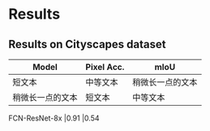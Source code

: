 # Results

## Results on Cityscapes dataset

| Model | Pixel Acc. | mIoU |
| ------ | ------ | ------ |
| 短文本 | 中等文本 | 稍微长一点的文本 |
| 稍微长一点的文本 | 短文本 | 中等文本 |


FCN-ResNet-8x |0.91  |0.54
